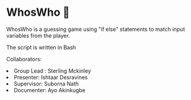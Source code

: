 # WhosWho :clown_face:

WhosWho is a guessing game using "if else" statements to match input variables from the player.

The script is written in Bash


Collaborators:
<li> Group Lead : Sterling Mckinley </li>

<li> Presenter: Ishtaar Desravines </li>

<li> Supervisor: Suborna Nath </li>

<li> Documenter: Ayo Akinkugbe </li>

